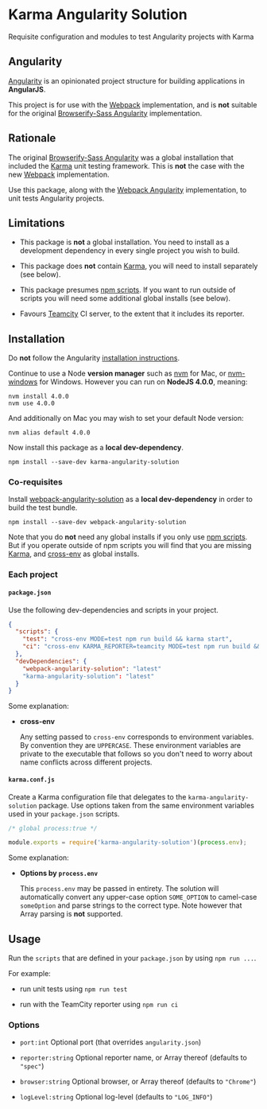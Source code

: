 # Karma Angularity Solution

Requisite configuration and modules to test Angularity projects with Karma

## Angularity

[Angularity](http://angularity.github.io/) is an opinionated project structure for building applications in **AngularJS**.

This project is for use with the [Webpack](https://webpack.github.io/) implementation, and is **not** suitable for the original [Browserify-Sass Angularity](https://github.com/angularity/node-angularity/) implementation.

## Rationale

The original [Browserify-Sass Angularity](https://github.com/angularity/node-angularity/) was a global installation that included the [Karma](https://www.npmjs.com/package/karma) unit testing framework. This is **not** the case with the new [Webpack](https://webpack.github.io/) implementation.

Use this package, along with the [Webpack Angularity](https://github.com/angularity/webpack-angularity-solution) implementation, to unit tests Angularity projects.

## Limitations

* This package is **not** a global installation. You need to install as a development dependency in every single project you wish to build.

* This package does **not** contain [Karma](http://karma-runner.github.io/), you will need to install separately (see below).

* This package presumes [npm scripts](https://docs.npmjs.com/misc/scripts). If you want to run outside of scripts you will need some additional global installs (see below).

* Favours [Teamcity](https://www.jetbrains.com/teamcity/) CI server, to the extent that it includes its reporter.

## Installation

Do **not** follow the Angularity [installation instructions](http://angularity.github.io/start/installation/).

Continue to use a Node **version manager** such as [nvm](https://github.com/creationix/nvm) for Mac, or [nvm-windows](https://github.com/coreybutler/nvm-windows) for Windows. However you can run on **NodeJS 4.0.0**, meaning:

```
nvm install 4.0.0
nvm use 4.0.0
```

And additionally on Mac you may wish to set your default Node version:

```
nvm alias default 4.0.0
```

Now install this package as a **local dev-dependency**.

```
npm install --save-dev karma-angularity-solution
```

### Co-requisites

Install [webpack-angularity-solution](https://github.com/angularity/webpack-angularity-solution) as a **local dev-dependency** in order to build the test bundle.

```
npm install --save-dev webpack-angularity-solution
```

Note that you do **not** need any global installs if you only use [npm scripts](https://docs.npmjs.com/misc/scripts). But if you operate outside of npm scripts you will find that you are missing [Karma](http://karma-runner.github.io/0.13/intro/installation.html), and [cross-env](https://www.npmjs.com/package/cross-env) as global installs.

### Each project

#### `package.json`

Use the following dev-dependencies and scripts in your project.

```json
{
  "scripts": {
    "test": "cross-env MODE=test npm run build && karma start",
    "ci": "cross-env KARMA_REPORTER=teamcity MODE=test npm run build && karma start"
  },
  "devDependencies": {
    "webpack-angularity-solution": "latest"
    "karma-angularity-solution": "latest"
  }
}
```

Some explanation:

* **cross-env**

	Any setting passed to `cross-env` corresponds to environment variables. By convention they are `UPPERCASE`. These environment variables are private to the executable that follows so you don't need to worry about name conflicts across different projects.

#### `karma.conf.js`

Create a Karma configuration file that delegates to the `karma-angularity-solution` package. Use options taken from the same environment variables used in your `package.json` scripts.

```javascript
/* global process:true */

module.exports = require('karma-angularity-solution')(process.env);
```

Some explanation:

* **Options by `process.env`**

	This `process.env` may be passed in entirety. The solution will automatically convert any upper-case option `SOME_OPTION` to camel-case `someOption` and parse strings to the correct type. Note however that Array parsing is **not** supported.

## Usage

Run the `scripts` that are defined in your `package.json` by using `npm run ...`.

For example:

* run unit tests using `npm run test`

* run with the TeamCity reporter using `npm run ci`

### Options

* `port:int` Optional port (that overrides `angularity.json`)

* `reporter:string` Optional reporter name, or Array thereof (defaults to `"spec"`)

* `browser:string` Optional browser, or Array thereof (defaults to `"Chrome"`)

* `logLevel:string` Optional log-level (defaults to `"LOG_INFO"`)